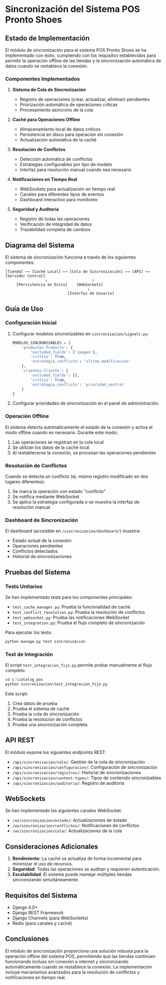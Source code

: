 # Sincronización del Sistema POS Pronto Shoes

## Estado de Implementación

El módulo de sincronización para el sistema POS Pronto Shoes se ha implementado con éxito, cumpliendo con los requisitos establecidos para permitir la operación offline de las tiendas y la sincronización automática de datos cuando se restablece la conexión.

### Componentes Implementados

1. **Sistema de Cola de Sincronización**
   - Registro de operaciones (crear, actualizar, eliminar) pendientes
   - Priorización automática de operaciones críticas
   - Procesamiento asíncrono de la cola

2. **Caché para Operaciones Offline**
   - Almacenamiento local de datos críticos
   - Persistencia en disco para operación sin conexión
   - Actualización automática de la caché

3. **Resolución de Conflictos**
   - Detección automática de conflictos
   - Estrategias configurables por tipo de modelo
   - Interfaz para resolución manual cuando sea necesario

4. **Notificaciones en Tiempo Real**
   - WebSockets para actualización en tiempo real
   - Canales para diferentes tipos de eventos
   - Dashboard interactivo para monitoreo

5. **Seguridad y Auditoría**
   - Registro de todas las operaciones
   - Verificación de integridad de datos
   - Trazabilidad completa de cambios

## Diagrama del Sistema

El sistema de sincronización funciona a través de los siguientes componentes:

```
[Tienda] ←→ [Caché Local] ←→ [Cola de Sincronización] ←→ [API] ←→ [Servidor Central]
                  ↓                    ↑
     [Persistencia en Disco]    [WebSockets]
                                     ↓
                            [Interfaz de Usuario]
```

## Guía de Uso

### Configuración Inicial

1. Configurar modelos sincronizables en `sincronizacion/signals.py`:
   ```python
   MODELOS_SINCRONIZABLES = {
       'productos.Producto': {
           'excluded_fields': ['imagen'],
           'critico': True,
           'estrategia_conflicto': 'ultima_modificacion'
       },
       'clientes.Cliente': {
           'excluded_fields': [],
           'critico': True,
           'estrategia_conflicto': 'prioridad_central'
       }
   }
   ```

2. Configurar prioridades de sincronización en el panel de administración.

### Operación Offline

El sistema detecta automáticamente el estado de la conexión y activa el modo offline cuando es necesario. Durante este modo:

1. Las operaciones se registran en la cola local
2. Se utilizan los datos de la caché local
3. Al restablecerse la conexión, se procesan las operaciones pendientes

### Resolución de Conflictos

Cuando se detecta un conflicto (ej. mismo registro modificado en dos lugares diferentes):

1. Se marca la operación con estado "conflicto"
2. Se notifica mediante WebSocket
3. Se aplica la estrategia configurada o se muestra la interfaz de resolución manual

### Dashboard de Sincronización

El dashboard (accesible en `/sincronizacion/dashboard/`) muestra:

- Estado actual de la conexión
- Operaciones pendientes
- Conflictos detectados
- Historial de sincronizaciones

## Pruebas del Sistema

### Tests Unitarios

Se han implementado tests para los componentes principales:

- `test_cache_manager.py`: Prueba la funcionalidad de caché
- `test_conflict_resolution.py`: Prueba la resolución de conflictos
- `test_websocket.py`: Prueba las notificaciones WebSocket
- `test_integration.py`: Prueba el flujo completo de sincronización

Para ejecutar los tests:

```powershell
python manage.py test sincronizacion
```

### Test de Integración

El script `test_integracion_fijo.py` permite probar manualmente el flujo completo:

```powershell
cd c:\catalog_pos
python sincronizacion\test_integracion_fijo.py
```

Este script:
1. Crea datos de prueba
2. Prueba el sistema de caché
3. Prueba la cola de sincronización
4. Prueba la resolución de conflictos
5. Prueba una sincronización completa

## API REST

El módulo expone los siguientes endpoints REST:

- `/api/sincronizacion/cola/`: Gestión de la cola de sincronización
- `/api/sincronizacion/configuracion/`: Configuración de sincronización
- `/api/sincronizacion/registros/`: Historial de sincronizaciones
- `/api/sincronizacion/content-types/`: Tipos de contenido sincronizables
- `/api/sincronizacion/auditoria/`: Registro de auditoría

## WebSockets

Se han implementado los siguientes canales WebSocket:

- `/ws/sincronizacion/estado/`: Actualizaciones de estado
- `/ws/sincronizacion/conflictos/`: Notificaciones de conflictos
- `/ws/sincronizacion/cola/`: Actualizaciones de la cola

## Consideraciones Adicionales

1. **Rendimiento**: La caché se actualiza de forma incremental para minimizar el uso de recursos.
2. **Seguridad**: Todas las operaciones se auditan y requieren autenticación.
3. **Escalabilidad**: El sistema puede manejar múltiples tiendas sincronizando simultáneamente.

## Requisitos del Sistema

- Django 4.0+
- Django REST Framework
- Django Channels (para WebSockets)
- Redis (para canales y caché)

## Conclusiones

El módulo de sincronización proporciona una solución robusta para la operación offline del sistema POS, permitiendo que las tiendas continúen funcionando incluso sin conexión a internet y sincronizando automáticamente cuando se restablece la conexión. La implementación incluye mecanismos avanzados para la resolución de conflictos y notificaciones en tiempo real.
